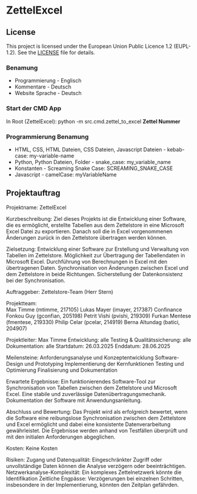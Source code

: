 # ZettelExcel

## License
This project is licensed under the European Union Public Licence 1.2 (EUPL-1.2). See the [LICENSE](LICENSE) file for details.

### Benamung

- Programmierung - Englisch
- Kommentare - Deutsch
- Website Sprache - Deutsch

### Start der CMD App 

In Root (ZettelExcel): python -m src.cmd.zettel_to_excel **Zettel Nummer**

### Programmierung Benamung

- HTML, CSS, HTML Dateien, CSS Dateien, Javascript Dateien - kebab-case: 
  my-variable-name
- Python, Python Dateien, Folder - snake_case: my_variable_name
- Konstanten - Screaming Snake Case: SCREAMING_SNAKE_CASE
- Javascript - camelCase: myVariableName

## Projektauftrag
Projektname: ZettelExcel  

Kurzbeschreibung: 
Ziel dieses Projekts ist die Entwicklung einer Software, die es ermöglicht, erstellte Tabellen aus dem Zettelstore in eine Microsoft Excel Datei zu exportieren. Danach soll die in Excel vorgenommenen Änderungen zurück in den Zettelstore übertragen werden können. 

Zielsetzung: 
Entwicklung einer Software zur Erstellung und Verwaltung von Tabellen im Zettelstore. 
Möglichkeit zur Übertragung der Tabellendaten in Microsoft Excel. 
Durchführung von Berechnungen in Excel mit den übertragenen Daten. 
Synchronisation von Änderungen zwischen Excel und dem Zettelstore in beide Richtungen. 
Sicherstellung der Datenkonsistenz bei der Synchronisation. 

Auftraggeber: 
Zettelstore-Team (Herr Stern) 

Projektteam:  
Max Timme (mtimme, 217105) 
Lukas Mayer (imayer, 217387) 
Confinance Fonkou Guy (gconfian, 205198) 
Petrit Vishi (pvishi, 219309) 
Furkan Mentese (fmentese, 219330) 
Philip Celar (pcelar, 214919) 
Berna Altundag (batici, 204907) 

Projektleiter: Max Timme 
Entwicklung: alle 
Testing & Qualitätssicherung: alle 
Dokumentation: alle 
Startdatum: 26.03.2025 
Enddatum: 28.06.2025 
 
Meilensteine: 
Anforderungsanalyse und Konzeptentwicklung 
Software-Design und Prototyping 
Implementierung der Kernfunktionen 
Testing und Optimierung 
Finalisierung und Dokumentation 
 
Erwartete Ergebnisse: 
Ein funktionierendes Software-Tool zur Synchronisation von Tabellen zwischen dem Zettelstore und Microsoft Excel. 
Eine stabile und zuverlässige Datenübertragungsmechanik. 
Dokumentation der Software mit Anwendungsanleitung. 
 
Abschluss und Bewertung: 
Das Projekt wird als erfolgreich bewertet, wenn die Software eine reibungslose Synchronisation zwischen dem Zettelstore und Excel ermöglicht und dabei eine konsistente Datenverarbeitung gewährleistet. Die Ergebnisse werden anhand von Testfällen überprüft und mit den initialen Anforderungen abgeglichen. 

Kosten: 
Keine Kosten 

Risiken: 
Zugang und Datenqualität: Eingeschränkter Zugriff oder unvollständige Daten können die Analyse verzögern oder beeinträchtigen. 
Netzwerkanalyse-Komplexität: Ein komplexes Zettelnetzwerk könnte die Identifikation 
Zeitliche Engpässe: Verzögerungen bei einzelnen Schritten, insbesondere in der Implementierung, könnten den Zeitplan gefährden. 
